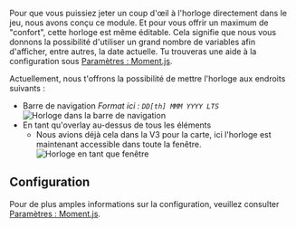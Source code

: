 Pour que vous puissiez jeter un coup d'œil à l'horloge directement dans le jeu, nous avons conçu ce module.
Et pour vous offrir un maximum de "confort", cette horloge est même éditable.
Cela signifie que nous vous donnons la possibilité d'utiliser un grand nombre de variables afin d'afficher, entre autres, la date actuelle.
Tu trouveras une aide à la configuration sous [Paramètres : Moment.js](../../settings.md#moment-js).

Actuellement, nous t'offrons la possibilité de mettre l'horloge aux endroits suivants :

* Barre de navigation *Format ici : `DD[th] MMM YYYY LTS`* ![Horloge dans la barre de navigation](./navbar.png)
* En tant qu'overlay au-dessus de tous les éléments
    * Nous avions déjà cela dans la V3 pour la carte, ici l'horloge est maintenant accessible dans toute la fenêtre. ![Horloge en tant que fenêtre](./chatOverlay.png)

## Configuration

Pour de plus amples informations sur la configuration, veuillez consulter [Paramètres : Moment.js](../../settings.md#moment-js).
